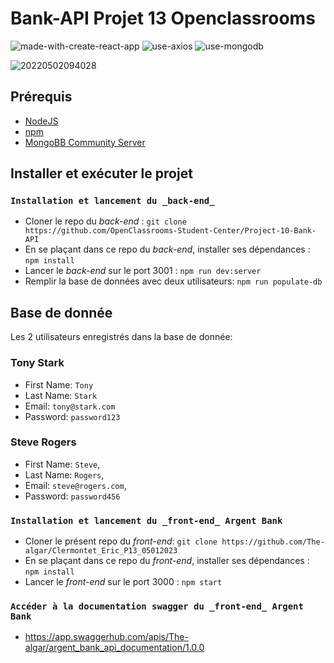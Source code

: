 # Bank-API Projet 13 Openclassrooms

![made-with-create-react-app](https://user-images.githubusercontent.com/75996200/166201532-1a68d09e-7f75-4106-ba2c-ac047ccc4cc4.svg)
![use-axios](https://user-images.githubusercontent.com/75996200/166201677-9f6d8af6-5134-4926-9132-057a3d379d10.svg)
![use-mongodb](https://user-images.githubusercontent.com/75996200/166201811-8e97d0f4-db0e-451c-a7b0-99e97c048645.svg)



![20220502094028](https://user-images.githubusercontent.com/75996200/166201146-35e7c8a8-3f52-4c54-bc4f-53c91f0a74ba.png)

##  Prérequis

- [NodeJS](https://nodejs.org/en/)
- [npm](https://www.npmjs.com/)
- [MongoBB Community Server](https://www.mongodb.com/fr-fr)

## Installer et exécuter le projet

### `Installation et lancement du _back-end_`

- Cloner le repo du _back-end_ : `git clone https://github.com/OpenClassrooms-Student-Center/Project-10-Bank-API`
- En se plaçant dans ce repo du _back-end_, installer ses dépendances : `npm install`
- Lancer le _back-end_ sur le port 3001 : `npm run dev:server`
- Remplir la base de données avec deux utilisateurs: `npm run populate-db`

## Base de donnée

Les 2 utilisateurs enregistrés dans la base de donnée:

### Tony Stark

- First Name: `Tony`
- Last Name: `Stark`
- Email: `tony@stark.com`
- Password: `password123`

### Steve Rogers

- First Name: `Steve`,
- Last Name: `Rogers`,
- Email: `steve@rogers.com`,
- Password: `password456`


### `Installation et lancement du _front-end_ Argent Bank`

- Cloner le présent repo du _front-end_: `git clone https://github.com/The-algar/Clermontet_Eric_P13_05012023`
- En se plaçant dans ce repo du _front-end_, installer ses dépendances : `npm install`
- Lancer le _front-end_ sur le port 3000 : `npm start`



### `Accéder à la documentation swagger du _front-end_ Argent Bank`
- https://app.swaggerhub.com/apis/The-algar/argent_bank_api_documentation/1.0.0